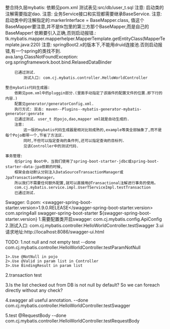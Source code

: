 整合持久层mybatis:
        依赖见pom.xml
        测试表见:src/db/user_t.sql
        注意:
            启动类的注解需要指定dao.
        注意:
            业务Service接口和实现都需要继承BaseService.
        注意:
            启动类中的注解指定的:markerInterface = BaseMapper.class, 值这个BaseMapper要注意,并不是tk包里的第三方那个BaseMapper,而是自己的BaseMapper! 依赖要引入正确,否则启动报错.:
            tk.mybatis.mapper.mapperhelper.MapperTemplate.getEntityClass(MapperTemplate.java:220)
        注意:
            springBoot2.x的版本下,不能用druid连接池.否则启动报错,有一个spring的类找不到.       
            ava.lang.ClassNotFoundException: org.springframework.boot.bind.RelaxedDataBinder
            
        已通过测试.
            测试入口: com.cj.mybatis.controller.HelloWorldController

    整合mybatis代码生成器:
        依赖见pom.xml中的pluggin部分.(里面手动指定了该插件的配置文件的位置.即下行的内容.)
        配置见generator/generatorConfig.xml.
        执行方式: 双击: maven--Plugins--mybatis-generator-mybatis-generator:genrate
        已通过测试. user_t 的pojo,dao,mapper xml就是自动生成的.
        注意:
            这一版的mybatis代码生成器是相对比较成熟的,example等类全部抽象了,而不是每个Pojo都带一个,节省了方法区.
            同时,不但可以指定查询的条件列,还可以指定查询的目标列.
            见该Controller中的测试代码.

    事务管理:
        在Spring Boot中，当我们使用了spring-boot-starter-jdbc或spring-boot-starter-data-jpa依赖的时候,
        框架会自动默认分别注入DataSourceTransactionManager或JpaTransactionManager。
        所以我们不需要任何额外配置,就可以直接用@Transactional注解进行事务的使用。
        com.cj.mybatis.service.impl.UserTServiceImpl.testTransaction
        已通过测试.
        
Swagger:
    0.pom:
        <swagger-spring-boot-starter.version>1.9.0.RELEASE</swagger-spring-boot-starter.version>
        <dependency>
            <groupId>com.spring4all</groupId>
            <artifactId>swagger-spring-boot-starter</artifactId>
            <version>${swagger-spring-boot-starter.version}</version>
        </dependency>
    1.需要配置类开启swagger: com.cj.mybatis.config.ApiConfig
    2.测试入口: com.cj.mybatis.controller.HelloWorldController.testSwagger
    3.ui请求地址:http://localhost:8086/swagger-ui.html
   
   
TODO:
1.not null and not empty test --done
    com.cj.mybatis.controller.HelloWorldController.testParamNotNull

    1>.Use @NotNull in pojo
    2>.Use @Valid in param list in Controller
    3>.Use BindingResult in param list

2.transaction test

3.Is the list checked out from DB is not null by default? So we can foreach directly without any check? 

4.swagger all useful annotation. --done
    com.cj.mybatis.controller.HelloWorldController.testSwagger

5.test @RequestBody --done
    com.cj.mybatis.controller.HelloWorldController.testRequestBody